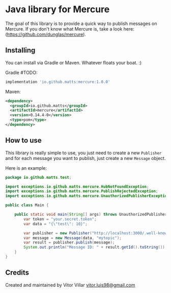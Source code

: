 # Java library for Mercure

The goal of this library is to provide a quick way to publish messages on Mercure. 
If you don't know what Mercure is, take a look here: (https://github.com/dunglas/mercure).

## Installing

You can install via Gradle or Maven. Whatever floats your boat. :)

Gradle #TODO:
```groovy
implementation 'io.github.matts:mercure:1.0.0'
```

Maven:
```xml
<dependency>
  <groupId>io.github.matts</groupId>
  <artifactId>mercure</artifactId>
  <version>0.14.4-0</version>
  <type>pom</type>
</dependency>
```

## How to use

This library is really simple to use, you just need to create a new `Publisher` and for each message you
want to publish, just create a new `Message` object.

Here is an example:

```java
package io.github.matts.test;

import exceptions.io.github.matts.mercure.HubNotFoundException;
import exceptions.io.github.matts.mercure.PublishRejectedException;
import exceptions.io.github.matts.mercure.UnauthorizedPublisherException;

public class Main {

    public static void main(String[] args) throws UnauthorizedPublisherException, PublishRejectedException, HubNotFoundException {
        var token = "your.secret.token";
        var data = "{\"test\": 10}";

        var publisher = new Publisher("http://localhost:3000/.well-known/mercure", token);
        var message = new Message(data, "mytopic");
        var result = publisher.publish(message);
        System.out.println("Message ID: " + result.getId().toString());
    }
}

```

## Credits

Created and maintained by Vitor Villar <vitor.luis98@gmail.com>